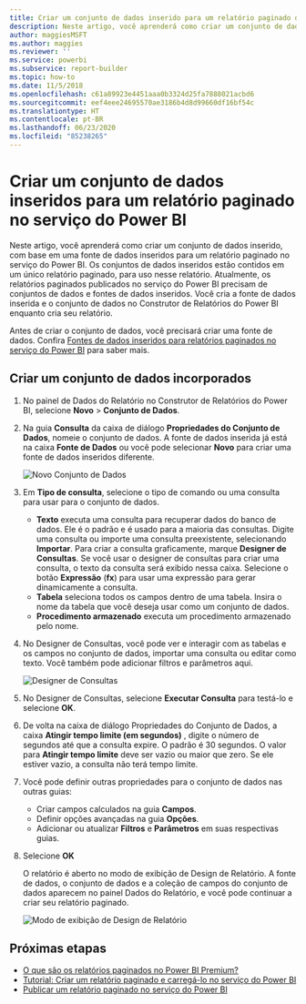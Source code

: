 ```yaml
---
title: Criar um conjunto de dados inserido para um relatório paginado do Power BI
description: Neste artigo, você aprenderá como criar um conjunto de dados inserido, com base em uma fonte de dados inseridos para um relatório paginado no serviço do Power BI.
author: maggiesMSFT
ms.author: maggies
ms.reviewer: ''
ms.service: powerbi
ms.subservice: report-builder
ms.topic: how-to
ms.date: 11/5/2018
ms.openlocfilehash: c61a89923e4451aaa0b3324d25fa7888021acbd6
ms.sourcegitcommit: eef4eee24695570ae3186b4d8d99660df16bf54c
ms.translationtype: HT
ms.contentlocale: pt-BR
ms.lasthandoff: 06/23/2020
ms.locfileid: "85238265"
---
```

# <a name="create-an-embedded-dataset-for-a-paginated-report-in-the-power-bi-service"></a>Criar um conjunto de dados inseridos para um relatório paginado no serviço do Power BI

Neste artigo, você aprenderá como criar um conjunto de dados inserido, com base em uma fonte de dados inseridos para um relatório paginado no serviço do Power BI. Os conjuntos de dados inseridos estão contidos em um único relatório paginado, para uso nesse relatório. Atualmente, os relatórios paginados publicados no serviço do Power BI precisam de conjuntos de dados e fontes de dados inseridos. Você cria a fonte de dados inserida e o conjunto de dados no Construtor de Relatórios do Power BI enquanto cria seu relatório. 

Antes de criar o conjunto de dados, você precisará criar uma fonte de dados. Confira [Fontes de dados inseridos para relatórios paginados no serviço do Power BI](paginated-reports-embedded-data-source.md) para saber mais.
  
## <a name="create-an-embedded-dataset"></a>Criar um conjunto de dados incorporados
  
1. No painel de Dados do Relatório no Construtor de Relatórios do Power BI, selecione **Novo** > **Conjunto de Dados**.

1. Na guia **Consulta** da caixa de diálogo **Propriedades do Conjunto de Dados**, nomeie o conjunto de dados. A fonte de dados inserida já está na caixa **Fonte de Dados** ou você pode selecionar **Novo** para criar uma fonte de dados inseridos diferente.
 
   ![Novo Conjunto de Dados](media/paginated-reports-create-embedded-dataset/power-bi-paginated-new-dataset.png)  

3. Em **Tipo de consulta**, selecione o tipo de comando ou uma consulta para usar para o conjunto de dados. 
    - **Texto** executa uma consulta para recuperar dados do banco de dados. Ele é o padrão e é usado para a maioria das consultas. Digite uma consulta ou importe uma consulta preexistente, selecionando **Importar**. Para criar a consulta graficamente, marque **Designer de Consultas**. Se você usar o designer de consultas para criar uma consulta, o texto da consulta será exibido nessa caixa. Selecione o botão **Expressão** (**fx**) para usar uma expressão para gerar dinamicamente a consulta. 
    - **Tabela** seleciona todos os campos dentro de uma tabela. Insira o nome da tabela que você deseja usar como um conjunto de dados.
    - **Procedimento armazenado** executa um procedimento armazenado pelo nome.

4. No Designer de Consultas, você pode ver e interagir com as tabelas e os campos no conjunto de dados, importar uma consulta ou editar como texto. Você também pode adicionar filtros e parâmetros aqui. 

    ![Designer de Consultas](media/paginated-reports-create-embedded-dataset/power-bi-paginated-embedded-dataset-edit-query.png)

5. No Designer de Consultas, selecione **Executar Consulta** para testá-lo e selecione **OK**.

1. De volta na caixa de diálogo Propriedades do Conjunto de Dados, a caixa **Atingir tempo limite (em segundos)** , digite o número de segundos até que a consulta expire. O padrão é 30 segundos. O valor para **Atingir tempo limite** deve ser vazio ou maior que zero. Se ele estiver vazio, a consulta não terá tempo limite.

7.  Você pode definir outras propriedades para o conjunto de dados nas outras guias:
    - Criar campos calculados na guia **Campos**.
    - Definir opções avançadas na guia **Opções**.
    - Adicionar ou atualizar **Filtros** e **Parâmetros** em suas respectivas guias.

8. Selecione **OK**
 
   O relatório é aberto no modo de exibição de Design de Relatório. A fonte de dados, o conjunto de dados e a coleção de campos do conjunto de dados aparecem no painel Dados do Relatório, e você pode continuar a criar seu relatório paginado.  

    ![Modo de exibição de Design de Relatório](media/paginated-reports-create-embedded-dataset/power-bi-paginated-embedded-dataset-report-design-view.png) 
 
## <a name="next-steps"></a>Próximas etapas 

- [O que são os relatórios paginados no Power BI Premium?](paginated-reports-report-builder-power-bi.md)  
- [Tutorial: Criar um relatório paginado e carregá-lo no serviço do Power BI](paginated-reports-quickstart-aw.md)
- [Publicar um relatório paginado no serviço do Power BI](paginated-reports-save-to-power-bi-service.md)

